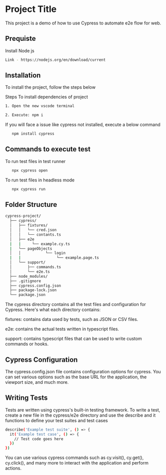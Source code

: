 
# Project Title

This project is a demo of how to use Cypress to automate e2e flow for web.

## Prequiste
Install Node js
```bash
Link - https://nodejs.org/en/download/current
```
## Installation

To install the project, follow the steps below
 
Steps To install dependencies of project
  ```bash
  1. Open the new vscode terminal
  ```
  ```bash
  2. Execute: npm i
  ```
If you will face a issue like cypress not installed, execute a below command
```bash
   npm install cypress
```

  ## Commands to execute test 

To run test files in test runner

```bash
   npx cypress open
```

To run test files in headless mode

```bash
   npx cypress run
```

## Folder Structure

```bash
cypress-project/
  ├── cypress/
  │   ├── fixtures/
  │   │   └── cred.json
  │   │   └── contants.ts
  │   ├── e2e
  |   |     └── example.cy.ts
  |   └── pageObjects
  │   │           └── login
  |   |                └── example.page.ts
  │   └── support/     
  │       ├── commands.ts
  │       └── e2e.ts
  ├── node_modules/
  ├── .gitignore
  ├── cypress.config.json
  ├── package-lock.json
  └── package.json
```

  The cypress directory contains all the test files and configuration for Cypress. Here's what each directory contains:


fixtures: contains data used by tests, such as JSON or CSV files.

e2e: contains the actual tests written in typescript files.

support: contains typescript files that can be used to write custom commands or hooks.

## Cypress Configuration

The cypress.config.json file contains configuration options for cypress. You can set various options such as the base URL for the application, the viewport size, and much more.
## Writing Tests

Tests are written using cypress's built-in testing framework. To write a test, create a new file in the cypress/e2e directory and use the describe and it functions to define your test suites and test cases

```bash
describe('Example test suite', () => {
  it('Example test case', () => {
    // Test code goes here
  })
})
```

You can use various cypress commands such as cy.visit(), cy.get(), cy.click(), and many more to interact with the application and perform actions.